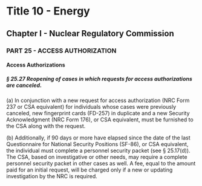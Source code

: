 
# Title 10 - Energy
## Chapter I - Nuclear Regulatory Commission
### PART 25 - ACCESS AUTHORIZATION
#### Access Authorizations
##### § 25.27 Reopening of cases in which requests for access authorizations are canceled.

(a) In conjunction with a new request for access authorization (NRC Form 237 or CSA equivalent) for individuals whose cases were previously canceled, new fingerprint cards (FD-257) in duplicate and a new Security Acknowledgment (NRC Form 176), or CSA equivalent, must be furnished to the CSA along with the request.

(b) Additionally, if 90 days or more have elapsed since the date of the last Questionnaire for National Security Positions (SF-86), or CSA equivalent, the individual must complete a personnel security packet (see § 25.17(d)). The CSA, based on investigative or other needs, may require a complete personnel security packet in other cases as well. A fee, equal to the amount paid for an initial request, will be charged only if a new or updating investigation by the NRC is required.
